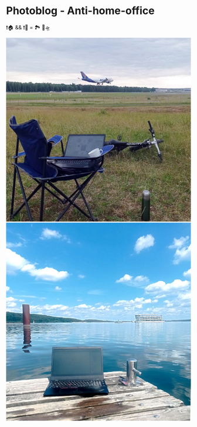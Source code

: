 # Photoblog - Anti-home-office

❗🏠 && ❗🏢 = 🏞️ 🚋🛸

<picture>
  <img alt="NUE, Boeing 747-422 (Atlas Air)" src="../../../../_rsc/_img/photo/blog/NUE-Atlas_747.jpg">
</picture>

<picture>
  <img alt="Brombachsee, die Bucht" src="../../../../_rsc/_img/photo/blog/Brombachsee-eBucht-pier.jpg">
</picture>





